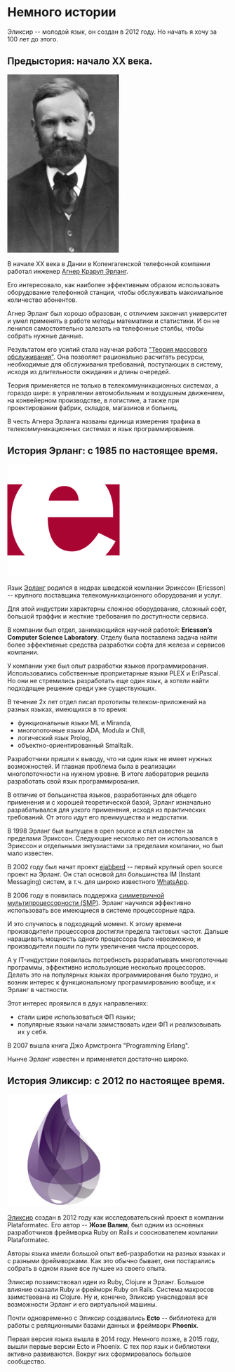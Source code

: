 # Немного истории

Эликсир -- молодой язык, он создан в 2012 году. Но начать я хочу за 100 лет до этого.


## Предыстория: начало ХХ века.

![Agner Krarup Erlang](./img/agner_krarup_erlang.jpg)

В начале ХХ века в Дании в Копенгагенской телефонной компании работал инженер [Агнер Краруп Эрланг](https://ru.wikipedia.org/wiki/%D0%AD%D1%80%D0%BB%D0%B0%D0%BD%D0%B3,_%D0%90%D0%B3%D0%BD%D0%B5%D1%80_%D0%9A%D1%80%D0%B0%D1%80%D1%83%D0%BF).

Его интересовало, как наиболее эффективным образом использовать оборудование телефонной станции, чтобы обслуживать максимальное количество абонентов.

Агнер Эрланг был хорошо образован, с отличием закончил университет и умел применять в работе методы математики и статистики. И он не ленился самостоятельно залезать на телефонные столбы, чтобы собрать нужные данные.

Результатом его усилий стала научная работа ["Теория массового обслуживания"](https://ru.wikipedia.org/wiki/%D0%A2%D0%B5%D0%BE%D1%80%D0%B8%D1%8F_%D0%BC%D0%B0%D1%81%D1%81%D0%BE%D0%B2%D0%BE%D0%B3%D0%BE_%D0%BE%D0%B1%D1%81%D0%BB%D1%83%D0%B6%D0%B8%D0%B2%D0%B0%D0%BD%D0%B8%D1%8F). Она позволяет рационально расчитать ресурсы, необходимые для обслуживания требований, поступающих в систему, исходя из длительности ожидания и длины очередей.

Теория применяется не только в телекоммуникационных системах, а гораздо шире: в управлении автомобильным и воздушным движением, на конвейерном производстве, в логистике, а также при проектировании фабрик, складов, магазинов и больниц.

В честь Агнера Эрланга названы единица измерения трафика в телекоммуникационных системах и язык программирования.


## История Эрланг: c 1985 по настоящее время.

![Erlang Logo](./img/erlang_logo.png)

Язык [Эрланг](https://www.erlang.org/) родился в недрах шведской компании Эрикссон (Ericsson) -- крупного поставщика телекомуникационного оборудования и услуг.

Для этой индустрии характерны сложное оборудование, сложный софт, большой траффик и жесткие требования по доступности сервиса.

В компании был отдел, занимающийся научной работой: **Ericsson’s Computer Science Laboratory**. Отделу была поставлена задача найти более эффективные средства разработки софта для железа и сервисов компании.

У компании уже был опыт разработки языков программирования. Использовались собственные проприетарные языки PLEX и EriPascal. Но они не стремились разработать еще один язык, а хотели найти подходящее решение среди уже существующих.

В течение 2х лет отдел писал прототипы телеком-приложений на разных языках, имеющихся в то время:
- функциональные языки ML и Miranda,
- многопоточные языки ADA, Modula и Chill,
- логический язык Prolog,
- объектно-ориентированный Smalltalk.

Разработчики пришли к выводу, что ни один язык не имеет нужных возможностей. И главная проблема была в реализации многопоточности на нужном уровне. В итоге лаборатория решила разработать свой язык программирования.

В отличие от большинства языков, разработанных для общего применения и с хорошей теоретической базой, Эрланг изначально разрабатывался для узкого применения, исходя из практических требований. От этого идут его преимущества и недостатки.

В 1998 Эрланг был выпущен в open source и стал известен за пределами Эрикссон. Следующие несколько лет он использовался в Эрикссон и отдельными энтузиастами за пределами компании, но был мало известен.

В 2002 году был начат проект [ejabberd](https://www.ejabberd.im) -- первый крупный open source проект на Эрланг. Он стал основой для большинства IM (Instant Messaging) систем, в т.ч. для широко известного [WhatsApp](https://en.wikipedia.org/wiki/WhatsApp).

В 2006 году в появилась поддержка [симметричной мультипроцессорности (SMP)](https://en.wikipedia.org/wiki/Symmetric_multiprocessing). Эрланг научился эффективно использовать все имеющиеся в системе процессорные ядра.

И это случилось в подходящий момент. К этому времени производители процессоров достигли предела тактовых частот. Дальше наращивать мощность одного процессора было невозможно, и производители пошли по пути увеличения числа процессоров.

А у IT-индустрии появилась потребность разрабатывать многопоточные программы, эффективно использующие несколько процессоров. Делать это на популярных языках программирования было трудно, и возник интерес к функциональному программированию вообще, и к Эрланг в частности.

Этот интерес проявился в двух направлениях:
- стали шире использоваться ФП языки;
- популярные языки начали заимствовать идеи ФП и реализовывать их у себя.

В 2007 вышла книга Джо Армстронга "Programming Erlang".

Нынче Эрланг известен и применяется достаточно широко.


## История Эликсир: c 2012 по настоящее время.

![Elixir Logo](./img/elixir_logo.png)

[Эликсир](https://elixir-lang.org/) создан в 2012 году как исследовательский проект в компании Plataformatec. Его автор -- **Жозе Валим**, был одним из основных разработчиков фреймворка Ruby on Rails и сооснователем компании Plataformatec.

Авторы языка имели большой опыт веб-разработки на разных языках и с разными фреймворками. Как это обычно бывает, они постарались собрать в одном языке все лучшее из своего опыта.

Эликсир позаимствовал идеи из Ruby, Clojure и Эрланг. Большое влияние оказали Ruby и фрейморк Ruby on Rails. Система макросов заимствована из Clojure. Ну и, конечно, Эликсир унаследовал все возможности Эрланг и его виртуальной машины.

Почти одновременно с Эликсир создавались **Ecto** -- библиотека для работы с реляционными базами данных и фреймворк **Phoenix**.

Первая версия языка вышла в 2014 году. Немного позже, в 2015 году, вышли первые версии Ecto и Phoenix. С тех пор язык и библиотеки активно развиваются. Вокруг них сформировалось большое сообщество.
